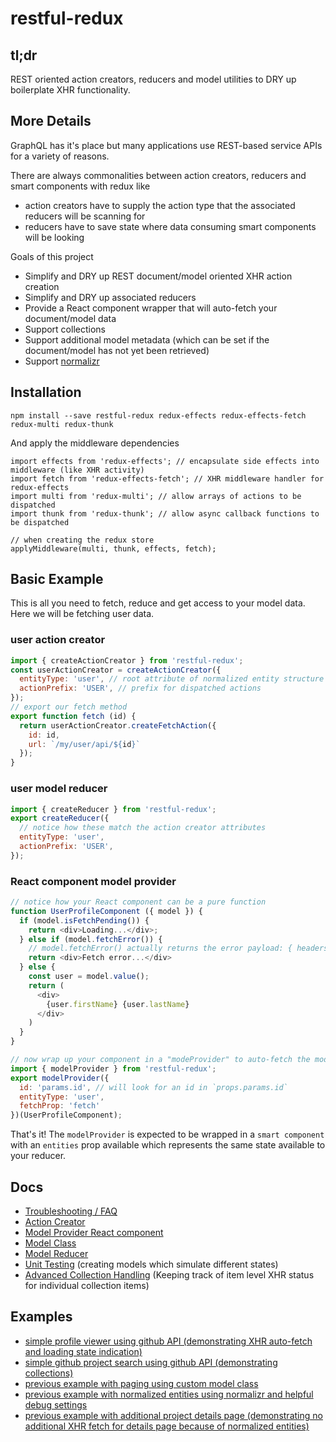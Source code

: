 # restful-redux

## tl;dr
REST oriented action creators, reducers and model utilities to DRY up boilerplate XHR functionality.


## More Details
GraphQL has it's place but many applications use REST-based service APIs for a variety of reasons.

There are always commonalities between action creators, reducers and smart components with redux like

* action creators have to supply the action type that the associated reducers will be scanning for
* reducers have to save state where data consuming smart components will be looking

Goals of this project

* Simplify and DRY up REST document/model oriented XHR action creation
* Simplify and DRY up associated reducers
* Provide a React component wrapper that will auto-fetch your document/model data
* Support collections
* Support additional model metadata (which can be set if the document/model has not yet been retrieved)
* Support [normalizr](https://github.com/paularmstrong/normalizr)


## Installation
```
npm install --save restful-redux redux-effects redux-effects-fetch redux-multi redux-thunk
```

And apply the middleware dependencies
```
import effects from 'redux-effects'; // encapsulate side effects into middleware (like XHR activity)
import fetch from 'redux-effects-fetch'; // XHR middleware handler for redux-effects
import multi from 'redux-multi'; // allow arrays of actions to be dispatched
import thunk from 'redux-thunk'; // allow async callback functions to be dispatched

// when creating the redux store
applyMiddleware(multi, thunk, effects, fetch);
```


## Basic Example
This is all you need to fetch, reduce and get access to your model data.  Here we will be fetching user data.
### user action creator
```javascript
import { createActionCreator } from 'restful-redux';
const userActionCreator = createActionCreator({
  entityType: 'user', // root attribute of normalized entity structure in redux state
  actionPrefix: 'USER', // prefix for dispatched actions
});
// export our fetch method
export function fetch (id) {
  return userActionCreator.createFetchAction({
    id: id,
    url: `/my/user/api/${id}`
  });
}
```

### user model reducer
```javascript
import { createReducer } from 'restful-redux';
export createReducer({
  // notice how these match the action creator attributes
  entityType: 'user',
  actionPrefix: 'USER',
});
```

### React component model provider
```javascript
// notice how your React component can be a pure function
function UserProfileComponent ({ model }) {
  if (model.isFetchPending()) {
    return <div>Loading...</div>;
  } else if (model.fetchError()) {
    // model.fetchError() actually returns the error payload: { headers, status, statusText, url, value }
    return <div>Fetch error...</div>
  } else {
    const user = model.value();
    return (
      <div>
        {user.firstName} {user.lastName}
      </div>
    )
  }
}

// now wrap up your component in a "modeProvider" to auto-fetch the model data
import { modelProvider } from 'restful-redux';
export modelProvider({
  id: 'params.id', // will look for an id in `props.params.id`
  entityType: 'user',
  fetchProp: 'fetch'
})(UserProfileComponent);
```
That's it!  The `modelProvider` is expected to be wrapped in a `smart component` with an `entities` prop available which represents the same state available to your reducer.


## Docs
* [Troubleshooting / FAQ](./docs/faq.md)
* [Action Creator](./docs/action-creator.md)
* [Model Provider React component](./docs/model-provider.md)
* [Model Class](./docs/model.md)
* [Model Reducer](./docs/model-reducer.md)
* [Unit Testing](./docs/unit-testing.md) (creating models which simulate different states)
* [Advanced Collection Handling](./docs/collections.md) (Keeping track of item level XHR status for individual collection items)


## Examples
* [simple profile viewer using github API (demonstrating XHR auto-fetch and loading state indication)](./examples/01-github-profile-viewer)
* [simple github project search using github API (demonstrating collections)](./examples/02-github-project-search)
* [previous example with paging using custom model class](./examples/03-github-paged-project-search)
* [previous example with normalized entities using normalizr and helpful debug settings](./examples/04-normalizr-github-paged-project-search)
* [previous example with additional project details page (demonstrating no additional XHR fetch for details page because of normalized entities) ](./examples/05-normalizr-github-paged-project-search-and-viewer)

